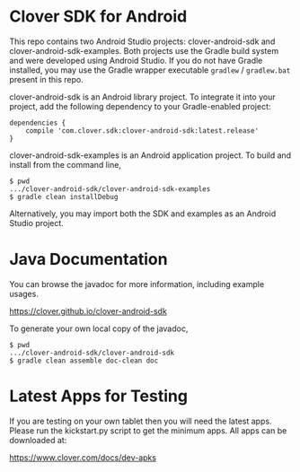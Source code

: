 Clover SDK for Android
======================

This repo contains two Android Studio projects: clover-android-sdk and clover-android-sdk-examples. Both
projects use the Gradle build system and were developed using Android Studio.
If you do not have Gradle installed, you may use the Gradle wrapper executable ```gradlew``` / ```gradlew.bat```
present in this repo.

clover-android-sdk is an Android library project. To integrate it into your project, add the following dependency to your Gradle-enabled project:

```
dependencies {
    compile 'com.clover.sdk:clover-android-sdk:latest.release'
}
```

clover-android-sdk-examples is an Android application project. To build and install from the command line,

```
$ pwd
.../clover-android-sdk/clover-android-sdk-examples
$ gradle clean installDebug
```

Alternatively, you may import both the SDK and examples as an Android Studio project.

Java Documentation
=======================

You can browse the javadoc for more information, including example usages.

<https://clover.github.io/clover-android-sdk>

To generate your own local copy of the javadoc,

```
$ pwd
.../clover-android-sdk/clover-android-sdk
$ gradle clean assemble doc-clean doc
```

Latest Apps for Testing
=======================

If you are testing on your own tablet then you will need the latest apps. Please run the kickstart.py script to get the minimum apps. All apps can be downloaded at:

<https://www.clover.com/docs/dev-apks>
